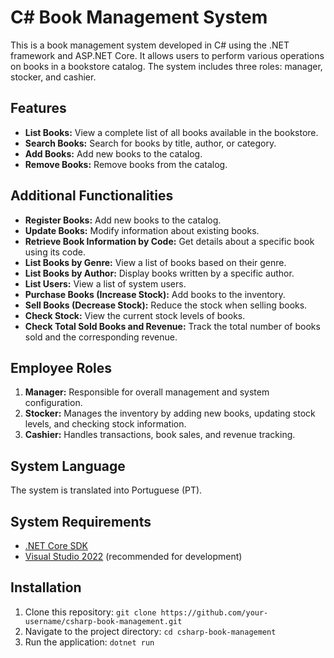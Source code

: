# C# Book Management System

This is a book management system developed in C# using the .NET framework and ASP.NET Core. It allows users to perform various operations on books in a bookstore catalog. The system includes three roles: manager, stocker, and cashier.

## Features

- **List Books:** View a complete list of all books available in the bookstore.
- **Search Books:** Search for books by title, author, or category.
- **Add Books:** Add new books to the catalog.
- **Remove Books:** Remove books from the catalog.

## Additional Functionalities

- **Register Books:** Add new books to the catalog.
- **Update Books:** Modify information about existing books.
- **Retrieve Book Information by Code:** Get details about a specific book using its code.
- **List Books by Genre:** View a list of books based on their genre.
- **List Books by Author:** Display books written by a specific author.
- **List Users:** View a list of system users.
- **Purchase Books (Increase Stock):** Add books to the inventory.
- **Sell Books (Decrease Stock):** Reduce the stock when selling books.
- **Check Stock:** View the current stock levels of books.
- **Check Total Sold Books and Revenue:** Track the total number of books sold and the corresponding revenue.

## Employee Roles

1. **Manager:** Responsible for overall management and system configuration.
2. **Stocker:** Manages the inventory by adding new books, updating stock levels, and checking stock information.
3. **Cashier:** Handles transactions, book sales, and revenue tracking.

## System Language

The system is translated into Portuguese (PT).

## System Requirements

- [.NET Core SDK](https://dotnet.microsoft.com/download)
- [Visual Studio 2022](https://visualstudio.microsoft.com/) (recommended for development)

## Installation

1. Clone this repository: `git clone https://github.com/your-username/csharp-book-management.git`
2. Navigate to the project directory: `cd csharp-book-management`
3. Run the application: `dotnet run`
